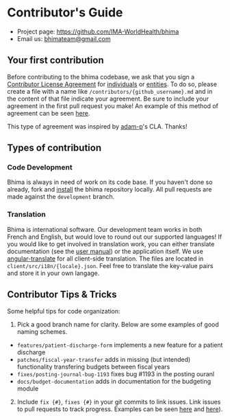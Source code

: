 Contributor's Guide
=======================

 - Project page: https://github.com/IMA-WorldHealth/bhima
 - Email us: bhimateam@gmail.com

Your first contribution
------------------

Before contributing to the bhima codebase, we ask that you sign a [Contributor License Agreement](https://en.wikipedia.org/wiki/Contributor_License_Agreement)
for [individuals](./contributors/individual-cla.md) or [entities](./contributors/entity-cla.md). To do so, please create a file with a name like
`/contributors/{github_username}.md` and in the content of that file indicate your agreement.  Be sure to include your agreement in the first pull request you make!
An example of this method of agreement can be seen [here](./contributors/jniles.md).

This type of agreement was inspired by [adam-p](https://github.com/adam-p/markdown-here/blob/master/CONTRIBUTING.md)'s CLA.  Thanks!

Types of contribution
---------------------

### Code Development

Bhima is always in need of work on its code base.  If you haven't done so already, fork and [install](./INSTALL) the bhima repository locally.
All pull requests are made against the `development` branch.

### Translation

Bhima is international software.  Our development team works in both French and English, but would love to round out our supported languages!
If you would like to get involved in translation work, you can either translate documentation
(see the [user manual](https://github.com/IMA-WorldHealth/bhima/tree/development/docs/BHIMA%20User%20Guide)) or the application itself.  We use
[angular-translate](https://github.com/angular-translate/angular-translate) for all client-side translation.  The files are located in
`client/src/i18n/{locale}.json`.  Feel free to translate the key-value pairs and store it in your own langage.



Contributor Tips & Tricks
-------------

Some helpful tips for code organization:

1) Pick a good branch name for clarity.  Below are some examples of good naming schemes.
 - `features/patient-discharge-form`   implements a new feature for a patient discharge
 - `patches/fiscal-year-transfer`      adds in missing (but intended) functionality transfering budgets between fiscal years
 - `fixes/posting-journal-bug-1193`    fixes bug #1193 in the posting ouranl
 - `docs/budget-documentation`         adds in documentation for the budgeting module

2) Include `fix {#}`, `fixes {#}` in your git commits to link issues.  Link issues to pull requests
to track progress.  Examples can be seen [here](https://github.com/jmcameron/bhima/commit/c5441fdf0246ca3b3efa63786064751974971777)
and [here](https://github.com/IMA-WorldHealth/bhima/issues/306)).
